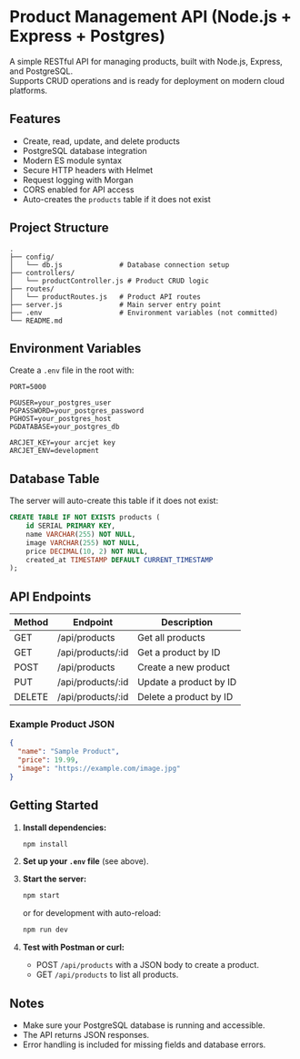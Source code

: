 # Product Management API (Node.js + Express + Postgres)

A simple RESTful API for managing products, built with Node.js, Express, and PostgreSQL.  
Supports CRUD operations and is ready for deployment on modern cloud platforms.

## Features

- Create, read, update, and delete products
- PostgreSQL database integration
- Modern ES module syntax
- Secure HTTP headers with Helmet
- Request logging with Morgan
- CORS enabled for API access
- Auto-creates the `products` table if it does not exist

## Project Structure

```
.
├── config/
│   └── db.js              # Database connection setup
├── controllers/
│   └── productController.js # Product CRUD logic
├── routes/
│   └── productRoutes.js   # Product API routes
├── server.js              # Main server entry point
├── .env                   # Environment variables (not committed)
└── README.md
```

## Environment Variables

Create a `.env` file in the root with:

```env
PORT=5000

PGUSER=your_postgres_user
PGPASSWORD=your_postgres_password
PGHOST=your_postgres_host
PGDATABASE=your_postgres_db

ARCJET_KEY=your arcjet key
ARCJET_ENV=development
```

## Database Table

The server will auto-create this table if it does not exist:

```sql
CREATE TABLE IF NOT EXISTS products (
    id SERIAL PRIMARY KEY,
    name VARCHAR(255) NOT NULL,
    image VARCHAR(255) NOT NULL,
    price DECIMAL(10, 2) NOT NULL,
    created_at TIMESTAMP DEFAULT CURRENT_TIMESTAMP
);
```

## API Endpoints

| Method | Endpoint              | Description                |
|--------|-----------------------|----------------------------|
| GET    | /api/products         | Get all products           |
| GET    | /api/products/:id     | Get a product by ID        |
| POST   | /api/products         | Create a new product       |
| PUT    | /api/products/:id     | Update a product by ID     |
| DELETE | /api/products/:id     | Delete a product by ID     |

### Example Product JSON

```json
{
  "name": "Sample Product",
  "price": 19.99,
  "image": "https://example.com/image.jpg"
}
```

## Getting Started

1. **Install dependencies:**

   ```bash
   npm install
   ```

2. **Set up your `.env` file** (see above).

3. **Start the server:**

   ```bash
   npm start
   ```

   or for development with auto-reload:

   ```bash
   npm run dev
   ```

4. **Test with Postman or curl:**
   - POST `/api/products` with a JSON body to create a product.
   - GET `/api/products` to list all products.

## Notes

- Make sure your PostgreSQL database is running and accessible.
- The API returns JSON responses.
- Error handling is included for missing fields and database errors.
